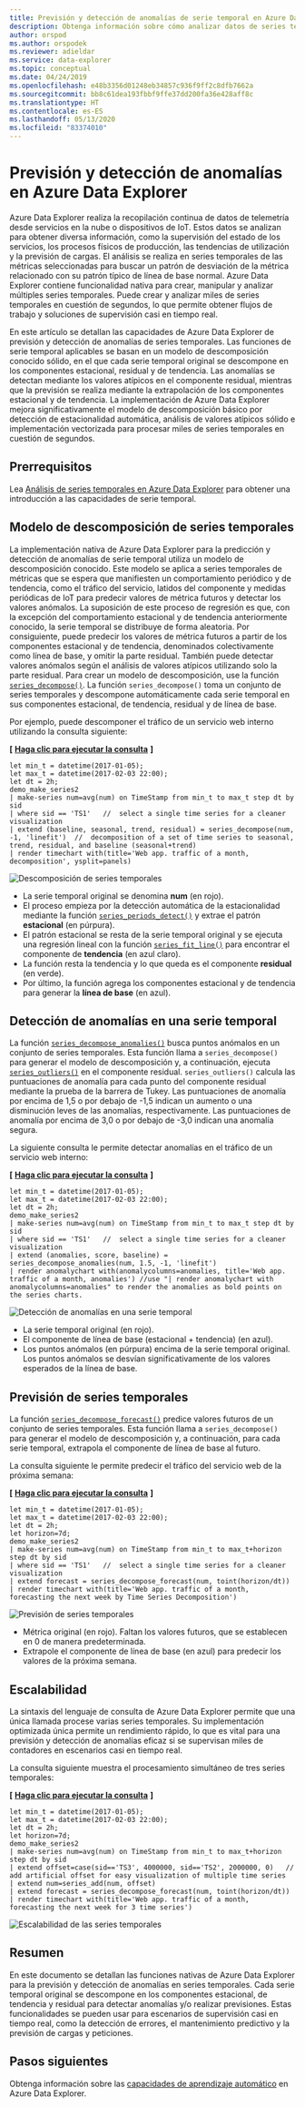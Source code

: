 ```yaml
---
title: Previsión y detección de anomalías de serie temporal en Azure Data Explorer
description: Obtenga información sobre cómo analizar datos de series temporales para la previsión y detección de anomalías mediante Azure Data Explorer.
author: orspod
ms.author: orspodek
ms.reviewer: adieldar
ms.service: data-explorer
ms.topic: conceptual
ms.date: 04/24/2019
ms.openlocfilehash: e48b3356d01248eb34857c936f9ff2c8dfb7662a
ms.sourcegitcommit: bb8c61dea193fbbf9ffe37dd200fa36e428aff8c
ms.translationtype: HT
ms.contentlocale: es-ES
ms.lasthandoff: 05/13/2020
ms.locfileid: "83374010"
---
```

# <a name="anomaly-detection-and-forecasting-in-azure-data-explorer"></a>Previsión y detección de anomalías en Azure Data Explorer

Azure Data Explorer realiza la recopilación continua de datos de telemetría desde servicios en la nube o dispositivos de IoT. Estos datos se analizan para obtener diversa información, como la supervisión del estado de los servicios, los procesos físicos de producción, las tendencias de utilización y la previsión de cargas. El análisis se realiza en series temporales de las métricas seleccionadas para buscar un patrón de desviación de la métrica relacionado con su patrón típico de línea de base normal. Azure Data Explorer contiene funcionalidad nativa para crear, manipular y analizar múltiples series temporales. Puede crear y analizar miles de series temporales en cuestión de segundos, lo que permite obtener flujos de trabajo y soluciones de supervisión casi en tiempo real.

En este artículo se detallan las capacidades de Azure Data Explorer de previsión y detección de anomalías de series temporales. Las funciones de serie temporal aplicables se basan en un modelo de descomposición conocido sólido, en el que cada serie temporal original se descompone en los componentes estacional, residual y de tendencia. Las anomalías se detectan mediante los valores atípicos en el componente residual, mientras que la previsión se realiza mediante la extrapolación de los componentes estacional y de tendencia. La implementación de Azure Data Explorer mejora significativamente el modelo de descomposición básico por detección de estacionalidad automática, análisis de valores atípicos sólido e implementación vectorizada para procesar miles de series temporales en cuestión de segundos.

## <a name="prerequisites"></a>Prerrequisitos

Lea [Análisis de series temporales en Azure Data Explorer](time-series-analysis.md) para obtener una introducción a las capacidades de serie temporal.

## <a name="time-series-decomposition-model"></a>Modelo de descomposición de series temporales

La implementación nativa de Azure Data Explorer para la predicción y detección de anomalías de serie temporal utiliza un modelo de descomposición conocido. Este modelo se aplica a series temporales de métricas que se espera que manifiesten un comportamiento periódico y de tendencia, como el tráfico del servicio, latidos del componente y medidas periódicas de IoT para predecir valores de métrica futuros y detectar los valores anómalos. La suposición de este proceso de regresión es que, con la excepción del comportamiento estacional y de tendencia anteriormente conocido, la serie temporal se distribuye de forma aleatoria. Por consiguiente, puede predecir los valores de métrica futuros a partir de los componentes estacional y de tendencia, denominados colectivamente como línea de base, y omitir la parte residual. También puede detectar valores anómalos según el análisis de valores atípicos utilizando solo la parte residual.
Para crear un modelo de descomposición, use la función [`series_decompose()`](kusto/query/series-decomposefunction.md). La función `series_decompose()` toma un conjunto de series temporales y descompone automáticamente cada serie temporal en sus componentes estacional, de tendencia, residual y de línea de base. 

Por ejemplo, puede descomponer el tráfico de un servicio web interno utilizando la consulta siguiente:

**\[** [**Haga clic para ejecutar la consulta**](https://dataexplorer.azure.com/clusters/help/databases/Samples?query=H4sIAAAAAAAAA3WQ3WrDMAyF7/sUukvCnDXJGIOVPEULuwxqoixm/gm2+jf28JObFjbYrmyho3M+yRCD1a5jaGFAJtaW8qaqX8qqLqvnYrMySYHnvxRNWT1B07xW1U03JFEzbVYDWd9Z/KAuUtAUm9UXpLJcSnAH2+LxPZe3AO9gJ6ZbRjvDGLy9EbG/BUemOXnvLxD1AOJ1mijQtWhbyHbbOgOA9RogkqGeAaXn3g1BooVb6OiDNHpD6CjAUccDGv2JrL0TSzozuQHyPYqHdqRkDKN3aBRwkJaCQJIoQ4VsuXh2A/Xezj5SWkVBWSvI0vSoOSsWpLtEpyDwY4KTW8nnJ5ws+2+eAhSyOxjkd+HDVVcIfHplp2TYTxgYTpqnnDUbarM32gPO86PY4jjqfmGw3vGkftNlCi5xNprbWW5kYvENQQnqDh8CAAA=) **\]**

```kusto
let min_t = datetime(2017-01-05);
let max_t = datetime(2017-02-03 22:00);
let dt = 2h;
demo_make_series2
| make-series num=avg(num) on TimeStamp from min_t to max_t step dt by sid 
| where sid == 'TS1'   //  select a single time series for a cleaner visualization
| extend (baseline, seasonal, trend, residual) = series_decompose(num, -1, 'linefit')  //  decomposition of a set of time series to seasonal, trend, residual, and baseline (seasonal+trend)
| render timechart with(title='Web app. traffic of a month, decomposition', ysplit=panels)
```

![Descomposición de series temporales](media/anomaly-detection/series-decompose-timechart.png)

* La serie temporal original se denomina **num** (en rojo). 
* El proceso empieza por la detección automática de la estacionalidad mediante la función [`series_periods_detect()`](kusto/query/series-periods-detectfunction.md) y extrae el patrón **estacional** (en púrpura).
* El patrón estacional se resta de la serie temporal original y se ejecuta una regresión lineal con la función [`series_fit_line()`](kusto/query/series-fit-linefunction.md) para encontrar el componente de **tendencia** (en azul claro).
* La función resta la tendencia y lo que queda es el componente **residual** (en verde).
* Por último, la función agrega los componentes estacional y de tendencia para generar la **línea de base** (en azul).

## <a name="time-series-anomaly-detection"></a>Detección de anomalías en una serie temporal

La función [`series_decompose_anomalies()`](kusto/query/series-decompose-anomaliesfunction.md) busca puntos anómalos en un conjunto de series temporales. Esta función llama a `series_decompose()` para generar el modelo de descomposición y, a continuación, ejecuta [`series_outliers()`](kusto/query/series-outliersfunction.md) en el componente residual. `series_outliers()` calcula las puntuaciones de anomalía para cada punto del componente residual mediante la prueba de la barrera de Tukey. Las puntuaciones de anomalía por encima de 1,5 o por debajo de -1,5 indican un aumento o una disminución leves de las anomalías, respectivamente. Las puntuaciones de anomalía por encima de 3,0 o por debajo de -3,0 indican una anomalía segura. 

La siguiente consulta le permite detectar anomalías en el tráfico de un servicio web interno:

**\[** [**Haga clic para ejecutar la consulta**](https://dataexplorer.azure.com/clusters/help/databases/Samples?query=H4sIAAAAAAAAA3WR3W7CMAyF73mKI25KpRbaTmjSUJ8CpF1WoXVptPxUifmb9vBLoGO7GFeR7ePv2I4ihpamYdToBBNLTYuqKF/zosyLdbqZqagQl/8UVV68oKreimLSdVFUDZtZR9o2WnxQ48lJ8tXsCzHM7yHMUdfidFiEN4U12AXoloUe0Turp4nYTsaeaYzs/RVedgis80CObkFdI9ltywTAagV4UtQyRKiZgyLEaTGZ9taFQqtIGHI4SX8USn4KltYEJF2YTIeFMFaHPPkMvrWOMuxFoEpDaVjujmo6aq0erafmIY+7ZCiX6wx5mSGJHb3kJA1sF8jB8q69toNwjLPkYfGTseqoja//eLNkRXXyTnuIcVyCneh72cL2YQdtDQ8ZHvIkDcsfPWH+3AvPvObx0FMXD/RLhfDYW9VhtNKwj/8U69M1b2S//AbRUQMWQQIAAA==) **\]**

```kusto
let min_t = datetime(2017-01-05);
let max_t = datetime(2017-02-03 22:00);
let dt = 2h;
demo_make_series2
| make-series num=avg(num) on TimeStamp from min_t to max_t step dt by sid 
| where sid == 'TS1'   //  select a single time series for a cleaner visualization
| extend (anomalies, score, baseline) = series_decompose_anomalies(num, 1.5, -1, 'linefit')
| render anomalychart with(anomalycolumns=anomalies, title='Web app. traffic of a month, anomalies') //use "| render anomalychart with anomalycolumns=anomalies" to render the anomalies as bold points on the series charts.
```

![Detección de anomalías en una serie temporal](media/anomaly-detection/series-anomaly-detection.png)

* La serie temporal original (en rojo). 
* El componente de línea de base (estacional + tendencia) (en azul).
* Los puntos anómalos (en púrpura) encima de la serie temporal original. Los puntos anómalos se desvían significativamente de los valores esperados de la línea de base.

## <a name="time-series-forecasting"></a>Previsión de series temporales

La función [`series_decompose_forecast()`](kusto/query/series-decompose-forecastfunction.md) predice valores futuros de un conjunto de series temporales. Esta función llama a `series_decompose()` para generar el modelo de descomposición y, a continuación, para cada serie temporal, extrapola el componente de línea de base al futuro.

La consulta siguiente le permite predecir el tráfico del servicio web de la próxima semana:

**\[** [**Haga clic para ejecutar la consulta**](https://dataexplorer.azure.com/clusters/help/databases/Samples?query=H4sIAAAAAAAAA22QzW6DMBCE73mKuQFqKISqitSIW98gkXpEDl5iK9hG9uanUR++dqE99YRGO8x845EYRtuO0UIKJtaG8qbebMt6U9avxW41Joe4/+doyvoFTfNW14tPJlOjZqGc1w9n263crSQZ1xlxpi6Q1xSa1ReSLGcJezGtuJ7y+C3gLA6xZM/CTBi8MwshuxnkaUlGYJpS5/ETQUvEzJsiTz+ibZEd9psMQFUBgUbqGSLe7GkkpBVYygfn46EfSVjyuOpwEaN+CNbOxki6M1mZTNSLkAbOv3WSemcmF6j7vSX8dcTUlvOFsZJcFDHFx4wYnmp7JTzjplnlrHmkNvugI8Q0PYO9GAbdww0RyDjLav1XHLnBimAjEG5E5zQ7vRP284x36hOOTtxZ8Q3The8P2QEAAA==) **\]**

```kusto
let min_t = datetime(2017-01-05);
let max_t = datetime(2017-02-03 22:00);
let dt = 2h;
let horizon=7d;
demo_make_series2
| make-series num=avg(num) on TimeStamp from min_t to max_t+horizon step dt by sid 
| where sid == 'TS1'   //  select a single time series for a cleaner visualization
| extend forecast = series_decompose_forecast(num, toint(horizon/dt))
| render timechart with(title='Web app. traffic of a month, forecasting the next week by Time Series Decomposition')
```

![Previsión de series temporales](media/anomaly-detection/series-forecasting.png)

* Métrica original (en rojo). Faltan los valores futuros, que se establecen en 0 de manera predeterminada.
* Extrapole el componente de línea de base (en azul) para predecir los valores de la próxima semana.

## <a name="scalability"></a>Escalabilidad

La sintaxis del lenguaje de consulta de Azure Data Explorer permite que una única llamada procese varias series temporales. Su implementación optimizada única permite un rendimiento rápido, lo que es vital para una previsión y detección de anomalías eficaz si se supervisan miles de contadores en escenarios casi en tiempo real.

La consulta siguiente muestra el procesamiento simultáneo de tres series temporales:

**\[** [**Haga clic para ejecutar la consulta**](https://dataexplorer.azure.com/clusters/help/databases/Samples?query=H4sIAAAAAAAAA21Qy26DMBC85yvmFlChcUirSI34ikTqETl4KVawjfDmqX587UCaHuqLtePxPLYjhtG2YpRQkom1oaQQy3Uulrl4TzezLjLk5T9GkYsViuJDiImnIqlox6F1g745W67VZqbIuMrIA1WeBk2+mH0jjvk4wh5NKU9fSbhTOItdMNmyND2awZkpIbsxyMukDM/UR8/9FV6rIEkXJqvgmsYTl7X0lISHspzvtqt5hjdxPxkeYBHA4gGKFMBiAUilIAfWja617CY1NG4ASX/FSfuj7PRNsg4ZXANz7Fj3HSGuBmOjZ5hYbcSqIBwbZpNk+iQFcQpx4/omrqLamd55qh5v41d22nIybWChOI0qQ9Cg4e5ftyE6zprbhDV3VM4/aQ/Z96/gQTahU4wsYZzlNvs11vYL3BJsCIQz0eHed/W30jz9AUEBI0ktAgAA) **\]**

```kusto
let min_t = datetime(2017-01-05);
let max_t = datetime(2017-02-03 22:00);
let dt = 2h;
let horizon=7d;
demo_make_series2
| make-series num=avg(num) on TimeStamp from min_t to max_t+horizon step dt by sid
| extend offset=case(sid=='TS3', 4000000, sid=='TS2', 2000000, 0)   //  add artificial offset for easy visualization of multiple time series
| extend num=series_add(num, offset)
| extend forecast = series_decompose_forecast(num, toint(horizon/dt))
| render timechart with(title='Web app. traffic of a month, forecasting the next week for 3 time series')
```

![Escalabilidad de las series temporales](media/anomaly-detection/series-scalability.png)

## <a name="summary"></a>Resumen

En este documento se detallan las funciones nativas de Azure Data Explorer para la previsión y detección de anomalías en series temporales. Cada serie temporal original se descompone en los componentes estacional, de tendencia y residual para detectar anomalías y/o realizar previsiones. Estas funcionalidades se pueden usar para escenarios de supervisión casi en tiempo real, como la detección de errores, el mantenimiento predictivo y la previsión de cargas y peticiones.

## <a name="next-steps"></a>Pasos siguientes

Obtenga información sobre las [capacidades de aprendizaje automático](machine-learning-clustering.md) en Azure Data Explorer.
